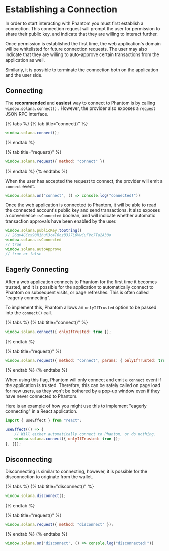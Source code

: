 # Establishing a Connection

In order to start interacting with Phantom you must first establish a connection. This connection request will prompt the user for permission to share their public key, and indicate that they are willing to interact further.

Once permission is established the first time, the web application's domain will be whitelisted for future connection requests. The user may also indicate that they are willing to auto-approve certain transactions from the application as well.

Similarly, it is possible to terminate the connection both on the application and the user side.

## Connecting

The **recommended** and **easiest** way to connect to Phantom is by calling `window.solana.connect()` . However, the provider also exposes a `request` JSON RPC interface.

{% tabs %}
{% tab title="connect\(\)" %}
```javascript
window.solana.connect();
```
{% endtab %}

{% tab title="request\(\)" %}
```javascript
window.solana.request({ method: "connect" })
```
{% endtab %}
{% endtabs %}

When the user has accepted the request to connect, the provider will emit a `connect` event.

```javascript
window.solana.on("connect", () => console.log("connected!"))
```

Once the web application is connected to Phantom, it will be able to read the connected account's public key and send transactions. It also exposes a convenience `isConnected` boolean, and will indicate whether automatic transaction approvals have been enabled by the user.

```javascript
window.solana.publicKey.toString()
// 26qv4GCcx98RihuK3c4T6ozB3J7L6VwCuFVc7Ta2A3Uo 
window.solana.isConnected
// true
window.solana.autoApprove
// true or false
```

## Eagerly Connecting

After a web application connects to Phantom for the first time it becomes trusted, and it is possible for the application to automatically connect to Phantom on subsequent visits, or page refreshes. This is often called "eagerly connecting".

To implement this, Phantom allows an `onlyIfTrusted` option to be passed into the `connect()` call.

{% tabs %}
{% tab title="connect\(\)" %}
```javascript
window.solana.connect({ onlyIfTrusted: true });
```
{% endtab %}

{% tab title="request\(\)" %}
```javascript
window.solana.request({ method: "connect", params: { onlyIfTrusted: true }});
```
{% endtab %}
{% endtabs %}

When using this flag, Phantom will only connect and emit a `connect` event if the application is trusted. Therefore, this can be safely called on page load for new users, as they won't be bothered by a pop-up window even if they have never connected to Phantom.

Here is an example of how you might use this to implement "eagerly connecting" in a React application.

```javascript
import { useEffect } from "react";

useEffect(() => {
    // Will either automatically connect to Phantom, or do nothing.
    window.solana.connect({ onlyIfTrusted: true });
}, []);
```

## Disconnecting

Disconnecting is similar to connecting, however, it is possible for the disconnection to originate from the wallet.

{% tabs %}
{% tab title="disconnect\(\)" %}
```javascript
window.solana.disconnect();
```
{% endtab %}

{% tab title="request\(\)" %}
```javascript
window.solana.request({ method: "disconnect" });
```
{% endtab %}
{% endtabs %}

```javascript
window.solana.on('disconnect', () => console.log("disconnected!"))
```

